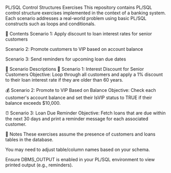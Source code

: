 PL/SQL Control Structures Exercises
This repository contains PL/SQL control structure exercises implemented in the context of a banking system. Each scenario addresses a real-world problem using basic PL/SQL constructs such as loops and conditionals.

📁 Contents
Scenario 1: Apply discount to loan interest rates for senior customers

Scenario 2: Promote customers to VIP based on account balance

Scenario 3: Send reminders for upcoming loan due dates


💼 Scenario Descriptions
🧓 Scenario 1: Interest Discount for Senior Customers
Objective:
Loop through all customers and apply a 1% discount to their loan interest rate if they are older than 60 years.


💰 Scenario 2: Promote to VIP Based on Balance
Objective:
Check each customer's account balance and set their IsVIP status to TRUE if their balance exceeds $10,000.


⏰ Scenario 3: Loan Due Reminder
Objective:
Fetch loans that are due within the next 30 days and print a reminder message for each associated customer.


📝 Notes
These exercises assume the presence of customers and loans tables in the database.

You may need to adjust table/column names based on your schema.

Ensure DBMS_OUTPUT is enabled in your PL/SQL environment to view printed output (e.g., reminders).

